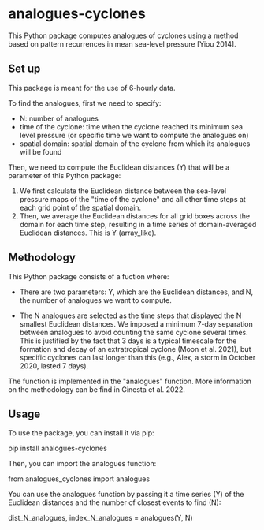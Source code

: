# analogues-cyclones

This Python package computes analogues of cyclones using a method based on pattern recurrences in mean sea-level pressure [Yiou 2014]. 

## Set up

This package is meant for the use of 6-hourly data.

To find the analogues, first we need to specify:

- N: number of analogues
- time of the cyclone: time when the cyclone reached its minimum sea level pressure (or specific time we want to compute the analogues on)
- spatial domain: spatial domain of the cyclone from which its analogues will be found

Then, we need to compute the Euclidean distances (Y) that will be a parameter of this Python package:

1) We first calculate the Euclidean distance between the sea-level pressure maps of the "time of the cyclone" and all other time steps at each grid point of the spatial domain.
2) Then, we average the Euclidean distances for all grid boxes across the domain for each time step, resulting in a time series of domain-averaged Euclidean distances. This is Y (array_like).

## Methodology

This Python package consists of a fuction where:

- There are two parameters: Y, which are the Euclidean distances, and N, the number of analogues we want to compute.

- The N analogues are selected as the time steps that displayed the N smallest Euclidean distances. We imposed a minimum 7-day separation between analogues to avoid counting the same cyclone several times. This is justified by the fact that 3 days is a typical timescale for the formation and decay of an extratropical cyclone (Moon et al. 2021), but specific cyclones can last longer than this (e.g., Alex, a storm in October 2020, lasted 7 days). 

The function is implemented in the "analogues" function. More information on the methodology can be find in Ginesta et al. 2022.

## Usage

To use the package, you can install it via pip:

pip install analogues-cyclones

Then, you can import the analogues function:

from analogues_cyclones import analogues

You can use the analogues function by passing it a time series (Y) of the Euclidean distances and the number of closest events to find (N):

dist_N_analogues, index_N_analogues = analogues(Y, N)







